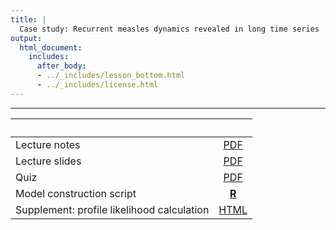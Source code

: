 ```yaml
---
title: |
  Case study: Recurrent measles dynamics revealed in long time series
output:
  html_document:
    includes:
      after_body:
      - ../_includes/lesson_bottom.html
      - ../_includes/license.html
---
```


----------------------

| &nbsp;                                     | &nbsp;               |
|:-------------------------------------------|:--------------------:|
| Lecture notes                              | [PDF](notes.pdf)     |
| Lecture slides                             | [PDF](slides.pdf)    |
| Quiz                                       | [PDF](quiz.pdf)      |
| Model construction script                  | [**R**](codes.R)     |
| Supplement: profile likelihood calculation | [HTML](profile.html) |

